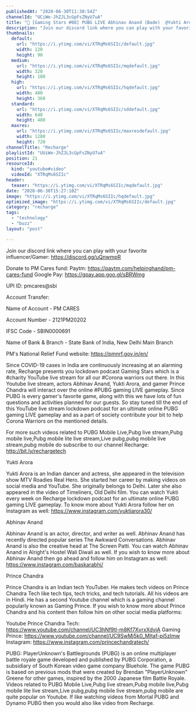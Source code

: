 ```yaml
---
publishedAt: "2020-06-30T11:30:54Z"
channelId: "UCiWe-JhZJL3cGpFsZNyU7uA"
title: "🔴 [Gaming Stars #08] PUBG LIVE Abhinav Anand (Bade)  @Yukti Arora  @Prince Chandra Tech"
description: "Join our discord link where you can play with your favorite influencer/Gamer: https://discord.gg/uQnwmpR\n\nDonate to PM Cares fund: Paytm: https://paytm.com/helpinghand/pm-cares-fund Google Pay: https://gpay.app.goo.gl/sBRWmg\n\nUPI ID: pmcares@sbi\n\nAccount Transfer:\n\nName of Account - PM CARES\n\nAccount Number - 2121PM20202\n\nIFSC Code - SBIN0000691\n\nName of Bank & Branch - State Bank of India, New Delhi Main Branch\n\nPM's National Relief Fund website: https://pmnrf.gov.in/en/\n\nSince COVID-19 cases in India are continuously increasing at an alarming rate, Recharge presents you lockdown podcast Gaming Stars which is a #charity YouTube live stream for all our #Corona warriors out there. In this Youtube live stream, actors Abhinav Anand, Yukti Arora, and gamer Prince Chandra will interact over the online #PUBG gaming LIVE gameplay. Since PUBG is every gamer's favorite game, along with this we have lots of fun questions and activities planned for our guests. So stay tuned till the end of this YouTube live stream lockdown podcast for an ultimate online PUBG gaming LIVE gameplay and as a part of society contribute your bit to help Corona Warriors on the mentioned details.\n\nFor more such videos related to PUBG Mobile Live,Pubg live stream,Pubg mobile live,Pubg mobile lite live stream,Live pubg,pubg mobile live stream,pubg mobile do subscribe to our channel Recharge: http://bit.ly/rechargetech\n\nYukti Arora\n\nYukti Arora is an Indian dancer and actress, she appeared in the television show MTV Roadies Real Hero. She started her career by making videos on social media and YouTube. She originally belongs to Delhi. Later she also appeared in the video of Timeliners, Old Delhi film. You can watch Yukti every week on Recharge lockdown podcast for an ultimate online PUBG gaming LIVE gameplay. To know more about Yukti Arora follow her on Instagram as well: https://www.instagram.com/yuktiarora30/\n\nAbhinav Anand\n\nAbhinav Anand is an actor, director, and writer as well. Abhinav Anand has recently directed popular series The Awkward Conversations. Abhinav Anand is also the creative head at The Screen Patti. You can watch Abhinav Anand in Alright's Hostel Wali Diwali as well. If you wish to know more about Abhinav Anand then go ahead and follow him on Instagram as well: https://www.instagram.com/baskarabhi/\n\nPrince Chandra\n\nPrince Chandra is an Indian tech YouTuber. He makes tech videos on Prince Chandra Tech like tech tips, tech tricks, and tech tutorials. All his videos are in Hindi. He has a second Youtube channel which is a gaming channel popularly known as Gaming Prince. If you wish to know more about Prince Chandra and his content then follow him on other social media platforms:\n\nYoutube Prince Chandra Tech: https://www.youtube.com/channel/UC3hNf9tl-m8Kf7XvrxXdviA Gaming Prince: https://www.youtube.com/channel/UC9SwMj5k0_MItaf-pi5zImw Instagram: https://www.instagram.com/princechandratech/\n\nPUBG:\nPlayerUnknown's Battlegrounds (PUBG) is an online multiplayer battle royale game developed and published by PUBG Corporation, a subsidiary of South Korean video game company Bluehole. The game PUBG is based on previous mods that were created by Brendan \"PlayerUnknown\" Greene for other games, inspired by the 2000 Japanese film Battle Royale. Videos related to PUBG Mobile Live,Pubg live stream,Pubg mobile live,Pubg mobile lite live stream,Live pubg,pubg mobile live stream,pubg mobile are quite popular on Youtube. If like watching videos from Mortal PUBG and Dynamo PUBG then you would also like video from Recharge."
thumbnails:
  default:
    url: "https://i.ytimg.com/vi/XTRqMs6SIIc/default.jpg"
    width: 120
    height: 90
  medium:
    url: "https://i.ytimg.com/vi/XTRqMs6SIIc/mqdefault.jpg"
    width: 320
    height: 180
  high:
    url: "https://i.ytimg.com/vi/XTRqMs6SIIc/hqdefault.jpg"
    width: 480
    height: 360
  standard:
    url: "https://i.ytimg.com/vi/XTRqMs6SIIc/sddefault.jpg"
    width: 640
    height: 480
  maxres:
    url: "https://i.ytimg.com/vi/XTRqMs6SIIc/maxresdefault.jpg"
    width: 1280
    height: 720
channelTitle: "Recharge"
playlistId: "UUiWe-JhZJL3cGpFsZNyU7uA"
position: 21
resourceId:
  kind: "youtube#video"
  videoId: "XTRqMs6SIIc"
header:
  teaser: "https://i.ytimg.com/vi/XTRqMs6SIIc/mqdefault.jpg"
date: "2020-06-30T15:27:10Z"
image: "https://i.ytimg.com/vi/XTRqMs6SIIc/hqdefault.jpg"
optimized_image: "https://i.ytimg.com/vi/XTRqMs6SIIc/default.jpg"
category: "recharge"
tags:
  - "technology"
  - "buzz"
layout: "post"

---
```

Join our discord link where you can play with your favorite influencer/Gamer: https://discord.gg/uQnwmpR

Donate to PM Cares fund: Paytm: https://paytm.com/helpinghand/pm-cares-fund Google Pay: https://gpay.app.goo.gl/sBRWmg

UPI ID: pmcares@sbi

Account Transfer:

Name of Account - PM CARES

Account Number - 2121PM20202

IFSC Code - SBIN0000691

Name of Bank & Branch - State Bank of India, New Delhi Main Branch

PM's National Relief Fund website: https://pmnrf.gov.in/en/

Since COVID-19 cases in India are continuously increasing at an alarming rate, Recharge presents you lockdown podcast Gaming Stars which is a #charity YouTube live stream for all our #Corona warriors out there. In this Youtube live stream, actors Abhinav Anand, Yukti Arora, and gamer Prince Chandra will interact over the online #PUBG gaming LIVE gameplay. Since PUBG is every gamer's favorite game, along with this we have lots of fun questions and activities planned for our guests. So stay tuned till the end of this YouTube live stream lockdown podcast for an ultimate online PUBG gaming LIVE gameplay and as a part of society contribute your bit to help Corona Warriors on the mentioned details.

For more such videos related to PUBG Mobile Live,Pubg live stream,Pubg mobile live,Pubg mobile lite live stream,Live pubg,pubg mobile live stream,pubg mobile do subscribe to our channel Recharge: http://bit.ly/rechargetech

Yukti Arora

Yukti Arora is an Indian dancer and actress, she appeared in the television show MTV Roadies Real Hero. She started her career by making videos on social media and YouTube. She originally belongs to Delhi. Later she also appeared in the video of Timeliners, Old Delhi film. You can watch Yukti every week on Recharge lockdown podcast for an ultimate online PUBG gaming LIVE gameplay. To know more about Yukti Arora follow her on Instagram as well: https://www.instagram.com/yuktiarora30/

Abhinav Anand

Abhinav Anand is an actor, director, and writer as well. Abhinav Anand has recently directed popular series The Awkward Conversations. Abhinav Anand is also the creative head at The Screen Patti. You can watch Abhinav Anand in Alright's Hostel Wali Diwali as well. If you wish to know more about Abhinav Anand then go ahead and follow him on Instagram as well: https://www.instagram.com/baskarabhi/

Prince Chandra

Prince Chandra is an Indian tech YouTuber. He makes tech videos on Prince Chandra Tech like tech tips, tech tricks, and tech tutorials. All his videos are in Hindi. He has a second Youtube channel which is a gaming channel popularly known as Gaming Prince. If you wish to know more about Prince Chandra and his content then follow him on other social media platforms:

Youtube Prince Chandra Tech: https://www.youtube.com/channel/UC3hNf9tl-m8Kf7XvrxXdviA Gaming Prince: https://www.youtube.com/channel/UC9SwMj5k0_MItaf-pi5zImw Instagram: https://www.instagram.com/princechandratech/

PUBG:
PlayerUnknown's Battlegrounds (PUBG) is an online multiplayer battle royale game developed and published by PUBG Corporation, a subsidiary of South Korean video game company Bluehole. The game PUBG is based on previous mods that were created by Brendan "PlayerUnknown" Greene for other games, inspired by the 2000 Japanese film Battle Royale. Videos related to PUBG Mobile Live,Pubg live stream,Pubg mobile live,Pubg mobile lite live stream,Live pubg,pubg mobile live stream,pubg mobile are quite popular on Youtube. If like watching videos from Mortal PUBG and Dynamo PUBG then you would also like video from Recharge.